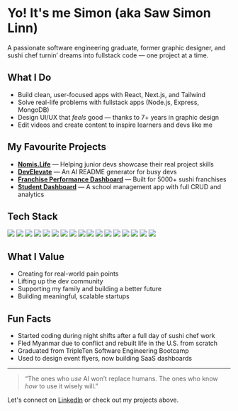 # Yo! It's me Simon (aka Saw Simon Linn)

A passionate software engineering graduate, former graphic designer, and sushi chef turnin’ dreams into fullstack code — one project at a time.

## What I Do

- Build clean, user-focused apps with React, Next.js, and Tailwind
- Solve real-life problems with fullstack apps (Node.js, Express, MongoDB)
- Design UI/UX that _feels_ good — thanks to 7+ years in graphic design
- Edit videos and create content to inspire learners and devs like me

## My Favourite Projects

- [**Nomis.Life**](https://nomis.life) — Helping junior devs showcase their real project skills
- [**DevElevate**](https://develevate.pro) — An AI README generator for busy devs
- [**Franchise Performance Dashboard**](https://biz-boost-five.vercel.app/) — Built for 5000+ sushi franchises
- [**Student Dashboard**](https://github.com/SawSimonLinn/hopeschoolhub) — A school management app with full CRUD and analytics
<!-- - **CopyBoard** — Organize and copy your snippets fast -->

## Tech Stack

<p align="left">
<img src="https://img.shields.io/badge/React-20232A?style=for-the-badge&logo=react&logoColor=61DAFB" />
<img src="https://img.shields.io/badge/Next.js-000000?style=for-the-badge&logo=nextdotjs&logoColor=white" />
<img src="https://img.shields.io/badge/TypeScript-3178C6?style=for-the-badge&logo=typescript&logoColor=white" />
<img src="https://img.shields.io/badge/JavaScript-3178C6?style=for-the-badge&logo=javascript&logoColor=yellow" />
<img src="https://img.shields.io/badge/Tailwind-06B6D4?style=for-the-badge&logo=tailwindcss&logoColor=white" />
<img src="https://img.shields.io/badge/Node.js-339933?style=for-the-badge&logo=nodedotjs&logoColor=white" />
<img src="https://img.shields.io/badge/Express.js-000000?style=for-the-badge&logo=express&logoColor=white" />
<img src="https://img.shields.io/badge/MongoDB-47A248?style=for-the-badge&logo=mongodb&logoColor=white" />
<img src="https://img.shields.io/badge/Firebase-FFCA28?style=for-the-badge&logo=firebase&logoColor=black" />
<img src="https://img.shields.io/badge/Appwrite-F02E65?style=for-the-badge&logo=appwrite&logoColor=white" />
<img src="https://img.shields.io/badge/PostgreSQL-4169E1?style=for-the-badge&logo=postgresql&logoColor=white" />
<img src="https://img.shields.io/badge/REST%20API-00599C?style=for-the-badge&logo=api&logoColor=white" />
<img src="https://img.shields.io/badge/JWT-000000?style=for-the-badge&logo=jsonwebtokens&logoColor=white" />
<img src="https://img.shields.io/badge/Vercel-000?style=for-the-badge&logo=vercel&logoColor=white" />
<img src="https://img.shields.io/badge/GitHub%20Actions-2088FF?style=for-the-badge&logo=githubactions&logoColor=white" />
<img src="https://img.shields.io/badge/Postman-FF6C37?style=for-the-badge&logo=postman&logoColor=white" />
<img src="https://img.shields.io/badge/Figma-F24E1E?style=for-the-badge&logo=figma&logoColor=white" />
</p>

## What I Value

- Creating for real-world pain points
- Lifting up the dev community
- Supporting my family and building a better future
- Building meaningful, scalable startups

## Fun Facts

- Started coding during night shifts after a full day of sushi chef work
- Fled Myanmar due to conflict and rebuilt life in the U.S. from scratch
- Graduated from TripleTen Software Engineering Bootcamp
- Used to design event flyers, now building SaaS dashboards

---

> “The ones who _use_ AI won’t replace humans. The ones who know _how_ to use it wisely will.”

Let's connect on [LinkedIn](https://www.linkedin.com/in/sawsimonlinn) or check out my projects above.
